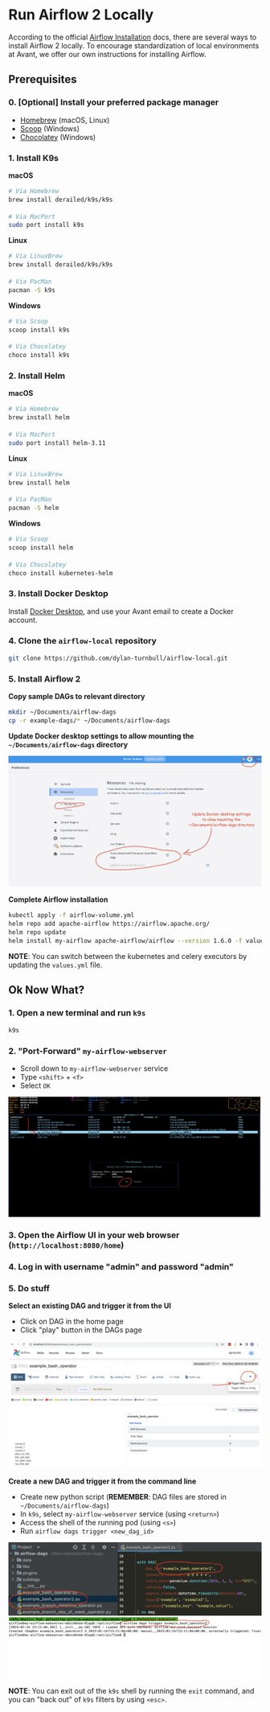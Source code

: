 # Run Airflow 2 Locally

According to the official [Airflow Installation](https://airflow.apache.org/docs/apache-airflow/stable/installation/index.html#) docs, there are several ways to install Airflow 2 locally. To encourage standardization of local environments at Avant, we offer our own instructions for installing Airflow. 

## Prerequisites
### 0. \[Optional\] Install your preferred package manager

* [Homebrew](https://brew.sh/) (macOS, Linux)
* [Scoop](https://scoop.sh/) (Windows)
* [Chocolatey](https://chocolatey.org/install) (Windows)

### 1. Install K9s

**macOS**
```bash
# Via Homebrew
brew install derailed/k9s/k9s

# Via MacPort
sudo port install k9s
```

**Linux**
```bash
# Via LinuxBrew
brew install derailed/k9s/k9s

# Via PacMan
pacman -S k9s
```

**Windows**
```bash
# Via Scoop
scoop install k9s

# Via Chocolatey
choco install k9s
```

### 2. Install Helm

**macOS**
```bash
# Via Homebrew
brew install helm

# Via MacPort
sudo port install helm-3.11
```

**Linux**
```bash
# Via LinuxBrew
brew install helm

# Via PacMan
pacman -S helm
```

**Windows**
```bash
# Via Scoop
scoop install helm

# Via Chocolatey
choco install kubernetes-helm
```

### 3. Install Docker Desktop

Install [Docker Desktop](https://www.docker.com/products/docker-desktop/), and use your Avant email to create a Docker account. 

### 4. Clone the `airflow-local` repository

```bash
git clone https://github.com/dylan-turnbull/airflow-local.git
```

### 5. Install Airflow 2

**Copy sample DAGs to relevant directory**

```bash
mkdir ~/Documents/airflow-dags
cp -r example-dags/* ~/Documents/airflow-dags
```

**Update Docker desktop settings to allow mounting the `~/Documents/airflow-dags` directory**

![alt text](images/mount_directory.png)

**Complete Airflow installation**

```bash
kubectl apply -f airflow-volume.yml
helm repo add apache-airflow https://airflow.apache.org/
helm repo update
helm install my-airflow apache-airflow/airflow --version 1.6.0 -f values.yml
```


**NOTE**: You can switch between the kubernetes and celery executors by updating the `values.yml` file.

## Ok Now What?

### 1. Open a new terminal and run `k9s`

```bash
k9s
```

### 2. "Port-Forward" `my-airflow-webserver`

* Scroll down to `my-airflow-webserver` service
* Type `<shift>` + `<f>`
* Select `OK`

![alt text](images/k9s.png)

### 3. Open the Airflow UI in your web browser (`http://localhost:8080/home`) 

### 4. Log in with username "admin" and password "admin"

### 5. Do stuff

**Select an existing DAG and trigger it from the UI**

* Click on DAG in the home page
* Click "play" button in the DAGs page

![alt text](images/trigger_dag.png)

**Create a new DAG and trigger it from the command line**

* Create new python script (**REMEMBER**: DAG files are stored in `~/Documents/airflow-dags`)
* In `k9s`, select `my-airflow-webserver` service (using `<return>`)
* Access the shell of the running pod (using `<s>`)
* Run ```airflow dags trigger <new_dag_id>```

![alt text](images/create_new_dag.png)
![alt text](images/airflow_cli.png)

**NOTE**: You can exit out of the `k9s` shell by running the `exit` command, and you can "back out" of `k9s` filters by using `<esc>`.

